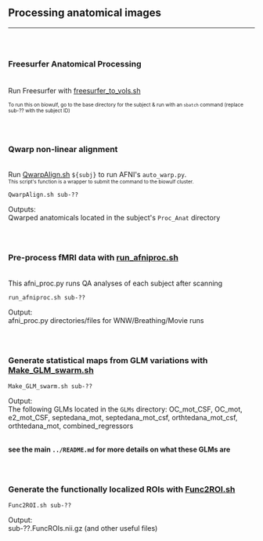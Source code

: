 ## Processing anatomical images
---

### <br><br><b>Freesurfer Anatomical Processing</b><br><br>
Run Freesurfer with [freesurfer_to_vols.sh](freesurfer_to_vols.sh)

<font size="1">To run this on biowulf, go to the base directory for the subject & run with an `sbatch` command (replace sub-?? with the subject ID)</font>


### <br><br><b>Qwarp non-linear alignment</b>
<br>Run [QwarpAlign.sh](QwarpAlign.sh) `${subj}` to run AFNI's `auto_warp.py`.
<br><font size="1">This script's function is a wrapper to submit the command to the biowulf cluster.</font><br>
```
QwarpAlign.sh sub-??
```
Outputs:<br>
Qwarped anatomicals located in the subject's `Proc_Anat` directory


### <br><br><b>Pre-process fMRI data with [run_afniproc.sh](run_afniproc.sh)</b>
<br>This afni_proc.py runs QA analyses of each subject after scanning<br>
```
run_afniproc.sh sub-??
```
Output:<br>
afni_proc.py directories/files for WNW/Breathing/Movie runs


### <br><br><b>Generate statistical maps from GLM variations with [Make_GLM_swarm.sh](Make_GLM_swarm.sh)</b><br>
```
Make_GLM_swarm.sh sub-??
```
Output:<br>
The following GLMs located in the `GLMs` directory: OC_mot_CSF, OC_mot, e2_mot_CSF, septedana_mot, septedana_mot_csf, orthtedana_mot_csf, orthtedana_mot, combined_regressors

<br><b>see the main ```../README.md``` for more details on what these GLMs are</b>


### <br><br><b>Generate the functionally localized ROIs with [Func2ROI.sh](Func2ROI.sh)</b><br>
```
Func2ROI.sh sub-??
```
Output:<br>
sub-??.FuncROIs.nii.gz
(and other useful files)
